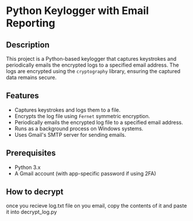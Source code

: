 # Python Keylogger with Email Reporting

## Description

This project is a Python-based keylogger that captures keystrokes and periodically emails the encrypted logs to a specified email address. The logs are encrypted using the `cryptography` library, ensuring the captured data remains secure.

## Features

- Captures keystrokes and logs them to a file.
- Encrypts the log file using `Fernet` symmetric encryption.
- Periodically emails the encrypted log file to a specified email address.
- Runs as a background process on Windows systems.
- Uses Gmail's SMTP server for sending emails.

## Prerequisites

- Python 3.x
- A Gmail account (with app-specific password if using 2FA)

## How to decrypt
once you recieve log.txt file on you email, copy the contents of it and paste it into decrypt_log.py
